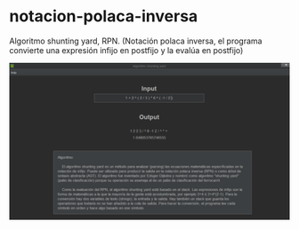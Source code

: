# notacion-polaca-inversa
Algoritmo shunting yard, RPN. (Notación polaca inversa, el programa convierte una expresión infijo en postfijo y la evalúa en postfijo)

![](muestra.png)
